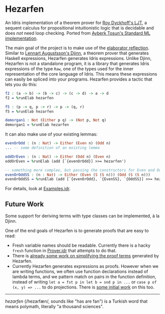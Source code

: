 # Hezarfen

An Idris implementation of a theorem prover for [Roy Dyckhoff's
LJT](https://rd.host.cs.st-andrews.ac.uk/publications/jsl57.pdf), a sequent
calculus for propositional intuitionistic logic that is decidable and does
_not_ need loop checking.  Ported from [Ayberk Tosun's Standard ML
implementation](https://github.com/ayberkt/sequents).

The main goal of the project is to make use of the [elaborator
reflection](http://docs.idris-lang.org/en/latest/reference/elaborator-reflection.html).
Similar to [Lennart Augustsson's Djinn](https://github.com/augustss/djinn), a
theorem prover that generates Haskell expressions, Hezarfen generates Idris expressions.
Unlike Djinn, Hezarfen is not a standalone program, it is a library that
generates Idris expressions of the type `Raw`, one of the types used for the
inner representation of the core language of Idris. This means these
expressions can easily be spliced into your programs. Hezarfen provides a
tactic that lets you do this:

```idris
f2 : (a -> b) -> (b -> c) -> (c -> d) -> a -> d
f2 = %runElab hezarfen

f5 : (p -> q, p -> r) -> p -> (q, r)
f5 = %runElab hezarfen

demorgan1 : Not (Either p q) -> (Not p, Not q)
demorgan1 = %runElab hezarfen
```

It can also make use of your existing lemmas:

```idris
evenOrOdd : (n : Nat) -> Either (Even n) (Odd n)
... -- some definition of an existing lemma

oddOrEven : (n : Nat) -> Either (Odd n) (Even n)
oddOrEven = %runElab (add [`{evenOrOdd}] >>= hezarfen')

-- something more complex, but passing the constructors for Even and Odd
evenOrOddSS : (n : Nat) -> Either (Even (S (S n))) (Odd (S (S n)))
evenOrOddSS = %runElab (add [`{evenOrOdd}, `{EvenSS}, `{OddSS}] >>= hezarfen')
```

For details, look at [Examples.idr](https://github.com/joom/hezarfen/blob/master/Examples.idr).

## Future Work

Some support for deriving terms with type classes can be implemented, à la Djinn.

One of the end goals of Hezarfen is to generate proofs that are easy to read:

* Fresh variable names should be readable. Currently there is a hacky `fresh` function in [Prover.idr](https://github.com/joom/hezarfen/blob/master/Hezarfen/Prover.idr) that attempts to do that.
* There is [already some work on simplifying the proof terms](https://github.com/joom/hezarfen/blob/master/Hezarfen/Simplify.idr) generated by Hezarfen.
* Currently Hezarfen generates expressions as proofs.  However when we are writing functions, we often use function declarations instead of lambda terms, and we pattern match on pairs in the function definition, instead of writing `let a = fst p in let b = snd p in ...` or `case p of (x, y) => ...` to do projections. There is [some initial work](https://github.com/joom/hezarfen/blob/master/Hezarfen/FunDefn.idr) on this too.

***

*hezarfen* (/hezaɾfæn/, sounds like "has are fan") is a Turkish word that means
polymath, literally "a thousand sciences".
